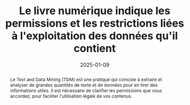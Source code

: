 ---
title: Le livre numérique indique les permissions et les restrictions liées à l'exploitation des données qu'il contient
abstract: Le Text and Data Mining (TDM) est une pratique qui consiste à extraire et analyser de grandes quantités de texte et de données pour en tirer des informations utiles. Il est nécessaire de clarifier les permissions que vous accordez, pour faciliter  l'utilisation légale de vos contenus.
categories: ["Identification et contact"]
agrege: E017
opquast: N/A
indiceebook: '17'
description: "Règle n° 017"
before: "016"
weight: "017"
after: "018"
actif: '1'
layout: rules
date: 2025-01-09
tags: ["Juridique", ""]
objectif: ["Indiquer les conditions sous lesquelles le contenu peut être miné pour des analyses de texte et de données", "Encourager une utilisation éthique et responsable des données"]
Meo: ["Utiliser `meta property tdm:reservation` et `meta property tdm:policy`", "Si vous utilisez le format EPUB, vous pouvez inclure des métadonnées TDM dans le fichier content.opf ou dans des fichiers XML spécifiques","Pour les fichiers PDF, vous pouvez utiliser des métadonnées XMP (Extensible Metadata Platform) pour inclure des informations sur les permissions TDM."]
Controle: ["    
* Vérifier la présence d’au moins deux modes de contact.
* Vérifier qu’il est possible de joindre effectivement une personne via les modes de contact proposés."
]
epubcheck: false
ace: false
humancheck: true
ReadiumGoToolkit: 
Source: ["SNE"]
Referentiel: ["TDM Reservation Protocol (TDMRep)"]
steps: ["Éditorial", "Fabrication"]
---